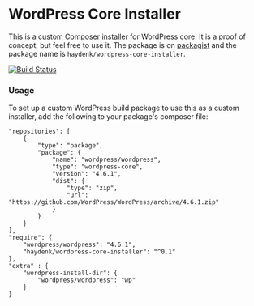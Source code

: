 # WordPress Core Installer
This is a [custom Composer installer](http://getcomposer.org/doc/articles/custom-installers.md) for WordPress core. It is a proof of concept, but feel free to use it. The package is on [packagist](http://packagist.org) and the package name is `haydenk/wordpress-core-installer`.

[![Build Status](https://travis-ci.org/haydenk/wordpress-core-installer.svg?branch=master)](https://travis-ci.org/haydenk/wordpress-core-installer)

### Usage
To set up a custom WordPress build package to use this as a custom installer, add the following to your package's composer file:

```
"repositories": [
    {
        "type": "package",
        "package": {
            "name": "wordpress/wordpress",
            "type": "wordpress-core",
            "version": "4.6.1",
            "dist": {
                "type": "zip",
                "url": "https://github.com/WordPress/WordPress/archive/4.6.1.zip"
            }
        }
    }
],
"require": {
    "wordpress/wordpress": "4.6.1",
    "haydenk/wordpress-core-installer": "^0.1"
},
"extra" : {
    "wordpress-install-dir": {
        "wordpress/wordpress": "wp"
    }
}
```

